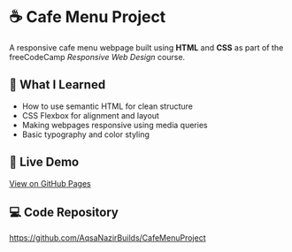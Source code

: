# ☕ Cafe Menu Project

A responsive cafe menu webpage built using **HTML** and **CSS** as part of the freeCodeCamp *Responsive Web Design* course.

## 🧠 What I Learned
- How to use semantic HTML for clean structure  
- CSS Flexbox for alignment and layout  
- Making webpages responsive using media queries  
- Basic typography and color styling  

## 🔗 Live Demo
[View on GitHub Pages](https://aqsanazirbuilds.github.io/CafeMenuProject/)

## 💻 Code Repository
https://github.com/AqsaNazirBuilds/CafeMenuProject
